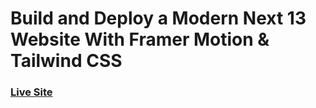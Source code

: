 # Build and Deploy a Modern Next 13 Website With Framer Motion & Tailwind CSS

### [Live Site](https://metaversus-umb4la.netlify.app/)


